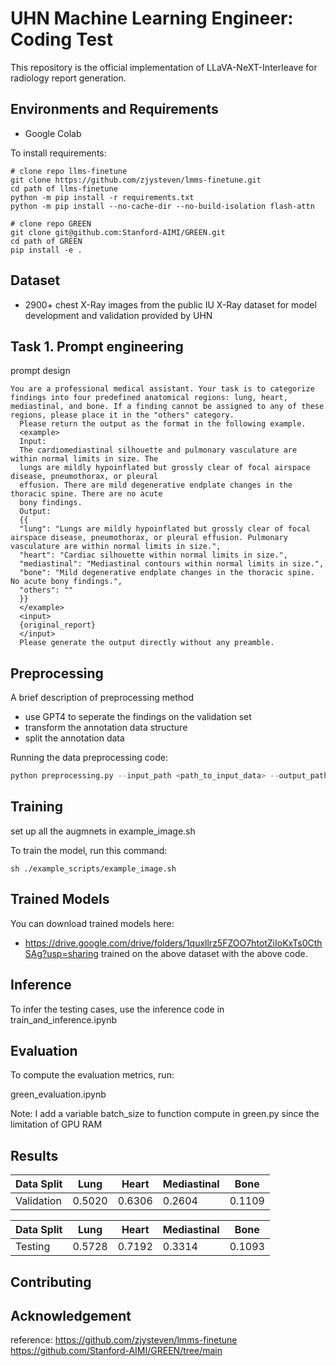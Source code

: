 # UHN Machine Learning Engineer: Coding Test

This repository is the official implementation of LLaVA-NeXT-Interleave for radiology report generation. 


## Environments and Requirements

- Google Colab

To install requirements:

```setup
# clone repo llms-finetune
git clone https://github.com/zjysteven/lmms-finetune.git
cd path of llms-finetune
python -m pip install -r requirements.txt
python -m pip install --no-cache-dir --no-build-isolation flash-attn

# clone repo GREEN
git clone git@github.com:Stanford-AIMI/GREEN.git
cd path of GREEN
pip install -e .
```



## Dataset

- 2900+ chest X-Ray images from the public IU X-Ray dataset for model development
and validation provided by UHN

## Task 1. Prompt engineering

prompt design
```
You are a professional medical assistant. Your task is to categorize findings into four predefined anatomical regions: lung, heart, mediastinal, and bone. If a finding cannot be assigned to any of these regions, please place it in the "others" category.
  Please return the output as the format in the following example.
  <example>
  Input:
  The cardiomediastinal silhouette and pulmonary vasculature are within normal limits in size. The
  lungs are mildly hypoinflated but grossly clear of focal airspace disease, pneumothorax, or pleural
  effusion. There are mild degenerative endplate changes in the thoracic spine. There are no acute
  bony findings.
  Output:
  {{
  "lung": "Lungs are mildly hypoinflated but grossly clear of focal airspace disease, pneumothorax, or pleural effusion. Pulmonary vasculature are within normal limits in size.",
  "heart": "Cardiac silhouette within normal limits in size.",
  "mediastinal": "Mediastinal contours within normal limits in size.",
  "bone": "Mild degenerative endplate changes in the thoracic spine. No acute bony findings.",
  "others": ""
  }}
  </example>
  <input>
  {original_report}
  </input>
  Please generate the output directly without any preamble.
```


## Preprocessing

A brief description of preprocessing method

- use GPT4 to seperate the findings on the validation set
- transform the annotation data structure
- split the annotation data


Running the data preprocessing code:

```python
python preprocessing.py --input_path <path_to_input_data> --output_path <path_to_output_data>
```

## Training

set up all the augmnets in example_image.sh

To train the model, run this command:

```train
sh ./example_scripts/example_image.sh
```

## Trained Models

You can download trained models here:

- https://drive.google.com/drive/folders/1quxllrz5FZOO7htotZiIoKxTs0CthSAg?usp=sharing trained on the above dataset with the above code. 


## Inference

To infer the testing cases, use the inference code in train_and_inference.ipynb



## Evaluation

To compute the evaluation metrics, run:

green_evaluation.ipynb

Note: I add a variable batch_size to function compute in green.py since the limitation of GPU RAM



## Results

| Data Split | Lung | Heart | Mediastinal | Bone |
|------------|------|-------|-------------|------|
| Validation |0.5020| 0.6306|   0.2604    |0.1109|

| Data Split | Lung | Heart | Mediastinal | Bone |
|------------|------|-------|-------------|------|
| Testing    |0.5728| 0.7192|   0.3314    |0.1093|



## Contributing


## Acknowledgement

reference: 
https://github.com/zjysteven/lmms-finetune
https://github.com/Stanford-AIMI/GREEN/tree/main
